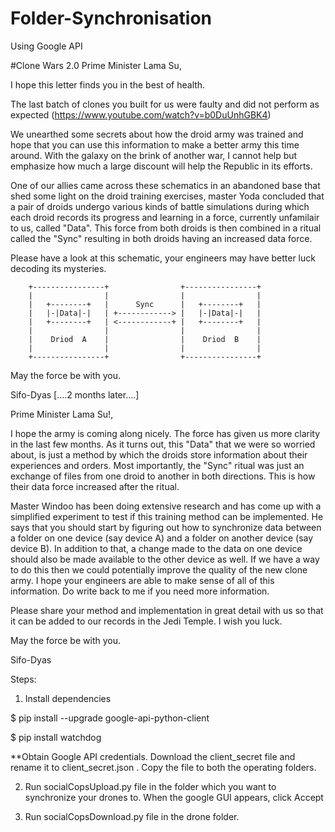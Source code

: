 # Folder-Synchronisation
Using Google API

#Clone Wars 2.0
Prime Minister Lama Su,

I hope this letter finds you in the best of health.

The last batch of clones you built for us were faulty and did not perform as expected (https://www.youtube.com/watch?v=b0DuUnhGBK4)

We unearthed some secrets about how the droid army was trained and hope that you can use this information to make a better army this time around. With the galaxy on the brink of another war, I cannot help but emphasize how much a large discount will help the Republic in its efforts.

One of our allies came across these schematics in an abandoned base that shed some light on the droid training exercises, master Yoda concluded that a pair of droids undergo various kinds of battle simulations during which each droid records its progress and learning in a force, currently unfamilair to us, called "Data". This force from both droids is then combined in a ritual called the "Sync" resulting in both droids having an increased data force.

Please have a look at this schematic, your engineers may have better luck decoding its mysteries.

        +----------------+                +----------------+
        |                |                |                |
        |   +--------+   |      Sync      |   +--------+   |
        |   |-|Data|-|   | +------------> |   |-|Data|-|   |
        |   +--------+   | <------------+ |   +--------+   |
        |                |                |                |
        |    Driod  A    |                |    Driod  B    |
        |                |                |                |
        +----------------+                +----------------+
May the force be with you.

Sifo-Dyas
[....2 months later....]

Prime Minister Lama Su!,

I hope the army is coming along nicely. The force has given us more clarity in the last few months. As it turns out, this "Data" that we were so worried about, is just a method by which the droids store information about their experiences and orders. Most importantly, the "Sync" ritual was just an exchange of files from one droid to another in both directions. This is how their data force increased after the ritual.

Master Windoo has been doing extensive research and has come up with a simplified experiment to test if this training method can be implemented. He says that you should start by figuring out how to synchronize data between a folder on one device (say device A) and a folder on another device (say device B). In addition to that, a change made to the data on one device should also be made available to the other device as well. If we have a way to do this then we could potentially improve the quality of the new clone army. I hope your engineers are able to make sense of all of this information. Do write back to me if you need more information.

Please share your method and implementation in great detail with us so that it can be added to our records in the Jedi Temple. I wish you luck.

May the force be with you.

Sifo-Dyas


Steps:

1. Install dependencies

$ pip install --upgrade google-api-python-client

$ pip install watchdog

**Obtain Google API credentials. Download the client_secret file and rename it to client_secret.json . 
Copy the file to both the operating folders.

2. Run socialCopsUpload.py file in the folder which you want to synchronize your drones to. When the google GUI appears, click Accept

3. Run socialCopsDownload.py file in the drone folder.
